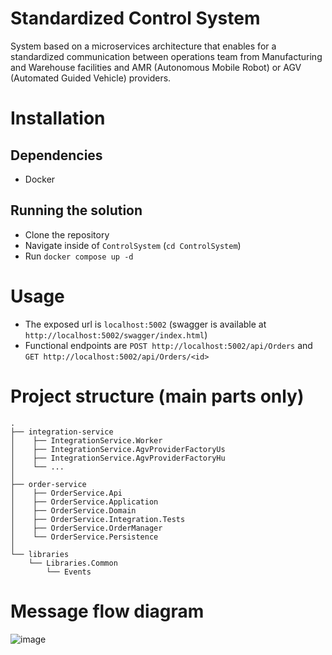 # Standardized Control System

System based on a microservices architecture that enables for a standardized communication between operations team from Manufacturing and Warehouse facilities and AMR (Autonomous Mobile Robot) or AGV (Automated Guided Vehicle) providers.

# Installation
## Dependencies
- Docker

## Running the solution
- Clone the repository
- Navigate inside of `ControlSystem` (`cd ControlSystem`)
- Run `docker compose up -d`

# Usage
- The exposed url is `localhost:5002` (swagger is available at `http://localhost:5002/swagger/index.html`)
- Functional endpoints are `POST http://localhost:5002/api/Orders` and `GET http://localhost:5002/api/Orders/<id>`

# Project structure (main parts only)
    .
    ├── integration-service
    │    ├── IntegrationService.Worker
    │    ├── IntegrationService.AgvProviderFactoryUs
    │    ├── IntegrationService.AgvProviderFactoryHu
    │    └── ...
    │
    ├── order-service
    │    ├── OrderService.Api
    │    ├── OrderService.Application
    │    ├── OrderService.Domain
    │    ├── OrderService.Integration.Tests
    │    ├── OrderService.OrderManager
    │    └── OrderService.Persistence
    │
    └── libraries
        └── Libraries.Common
            └── Events
# Message flow diagram
![image](https://github.com/calindurnea/ControlSystem/assets/17986810/994dc2c3-bbee-4987-b21f-c3140212eae2)

